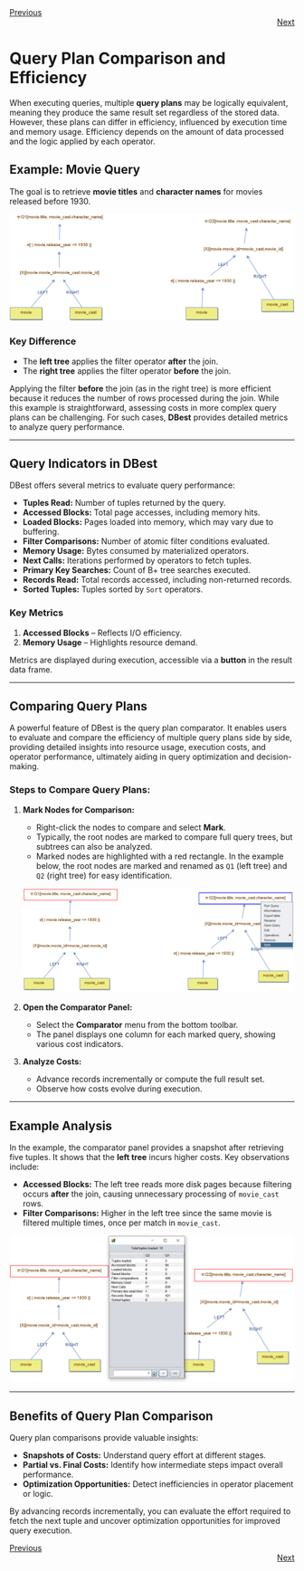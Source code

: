 <div align="left">
    <a href=".//15 - using-boolean-expressions.md">Previous</a>
</div>
<div align="right">
  <a href="./17 - examples.md">Next</a>
</div>

# Query Plan Comparison and Efficiency

When executing queries, multiple **query plans** may be logically equivalent, meaning they produce the same result set regardless of the stored data. However, these plans can differ in efficiency, influenced by execution time and memory usage. Efficiency depends on the amount of data processed and the logic applied by each operator.

## Example: Movie Query

The goal is to retrieve **movie titles** and **character names** for movies released before 1930.

![Equivalent Queries](assets/images/basic-queries.png)

### Key Difference
- The **left tree** applies the filter operator **after** the join.  
- The **right tree** applies the filter operator **before** the join.

Applying the filter **before** the join (as in the right tree) is more efficient because it reduces the number of rows processed during the join. While this example is straightforward, assessing costs in more complex query plans can be challenging. For such cases, **DBest** provides detailed metrics to analyze query performance.

---

## Query Indicators in DBest

DBest offers several metrics to evaluate query performance:

- **Tuples Read:** Number of tuples returned by the query.
- **Accessed Blocks:** Total page accesses, including memory hits.
- **Loaded Blocks:** Pages loaded into memory, which may vary due to buffering.
- **Filter Comparisons:** Number of atomic filter conditions evaluated.
- **Memory Usage:** Bytes consumed by materialized operators.
- **Next Calls:** Iterations performed by operators to fetch tuples.
- **Primary Key Searches:** Count of B+ tree searches executed.
- **Records Read:** Total records accessed, including non-returned records.
- **Sorted Tuples:** Tuples sorted by `Sort` operators.

### Key Metrics
1. **Accessed Blocks** – Reflects I/O efficiency.  
2. **Memory Usage** – Highlights resource demand.  

Metrics are displayed during execution, accessible via a **button** in the result data frame.

---

## Comparing Query Plans

A powerful feature of DBest is the query plan comparator. It enables users to evaluate and compare the efficiency of multiple query plans side by side, providing detailed insights into resource usage, execution costs, and operator performance, ultimately aiding in query optimization and decision-making.

### Steps to Compare Query Plans:

1. **Mark Nodes for Comparison:**
   - Right-click the nodes to compare and select **Mark**.
   - Typically, the root nodes are marked to compare full query trees, but subtrees can also be analyzed.
   - Marked nodes are highlighted with a red rectangle. In the example below, the root nodes are marked and renamed as `Q1` (left tree) and `Q2` (right tree) for easy identification.

   ![Marking Queries](assets/images/marking-queries.png)

2. **Open the Comparator Panel:**
   - Select the **Comparator** menu from the bottom toolbar.
   - The panel displays one column for each marked query, showing various cost indicators.

3. **Analyze Costs:**
   - Advance records incrementally or compute the full result set.
   - Observe how costs evolve during execution.

---

## Example Analysis

In the example, the comparator panel provides a snapshot after retrieving five tuples. It shows that the **left tree** incurs higher costs. Key observations include:

- **Accessed Blocks:** The left tree reads more disk pages because filtering occurs **after** the join, causing unnecessary processing of `movie_cast` rows.
- **Filter Comparisons:** Higher in the left tree since the same movie is filtered multiple times, once per match in `movie_cast`.

![Comparing Queries](assets/images/comparing_queries.png)

---

## Benefits of Query Plan Comparison

Query plan comparisons provide valuable insights:

- **Snapshots of Costs:** Understand query effort at different stages.
- **Partial vs. Final Costs:** Identify how intermediate steps impact overall performance.
- **Optimization Opportunities:** Detect inefficiencies in operator placement or logic.

By advancing records incrementally, you can evaluate the effort required to fetch the next tuple and uncover optimization opportunities for improved query execution.

<div align="left">
    <a href=".//15 - using-boolean-expressions.md">Previous</a>
</div>
<div align="right">
  <a href="./17 - examples.md">Next</a>
</div>

